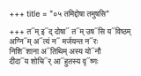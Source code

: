 +++
title = "०५ तमिद्दोषा तमुषसि"

+++
त᳓म् इ᳓द् दोषा᳓ त᳓म् उष᳓सि य᳓विष्ठम्  
अग्नि᳓म् अ᳓त्यं न᳓ मर्जयन्त न᳓रः  
निशि᳓शाना अ᳓तिथिम् अस्य यो᳓नौ  
दीदा᳓य शोचि᳓र् आ᳓हुतस्य वृ᳓ष्णः